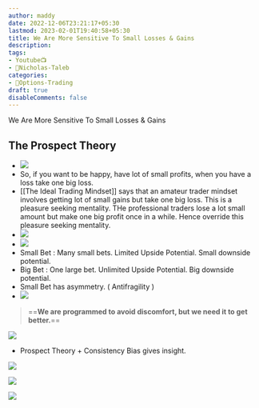 ```yaml
---
author: maddy
date: 2022-12-06T23:21:17+05:30
lastmod: 2023-02-01T19:40:58+05:30
title: We Are More Sensitive To Small Losses & Gains
description: 
tags:
- Youtube📺
- 🧔Nicholas-Taleb 
categories: 
- 🤹Options-Trading
draft: true
disableComments: false
---
```


We Are More Sensitive To Small Losses & Gains

## The Prospect Theory

- ![](https://i.imgur.com/l93BRSg.png)
- So, if you want to be happy, have lot of small profits, when you have a loss take one big loss.
- [[The Ideal Trading Mindset]] says that an amateur trader mindset involves getting lot of small gains but take one big loss. This is a pleasure seeking mentality. THe professional traders lose a lot small amount but make one big profit once in a while. Hence override this pleasure seeking mentality.
- ![](https://i.imgur.com/9vXKU6o.png)
- ![](https://i.imgur.com/eT0kewn.png)
- Small Bet : Many small bets. Limited Upside Potential. Small downside potential.
- Big Bet : One large bet. Unlimited Upside Potential. Big downside potential.
- Small Bet has asymmetry. ( Antifragility )
- ![](https://i.imgur.com/zGOYmeV.png)
> ==**We are programmed to avoid discomfort, but we need it to get better.**==

![](https://i.imgur.com/9q7BiIP.png)

- Prospect Theory + Consistency Bias gives insight.

![](https://i.imgur.com/2RZ6rCO.png)

![](https://i.imgur.com/9v107hp.png)


![](https://i.imgur.com/xsK4191.png)





